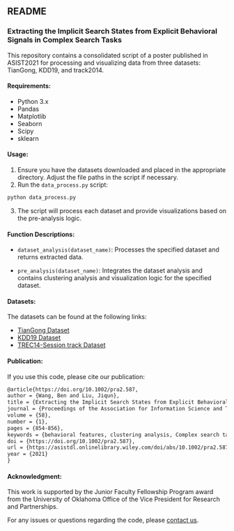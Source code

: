 ## README

### Extracting the Implicit Search States from Explicit Behavioral Signals in Complex Search Tasks

This repository contains a consolidated script of a poster published in ASIST2021 for processing and visualizing data from three datasets: TianGong, KDD19, and track2014.

#### Requirements:

- Python 3.x
- Pandas
- Matplotlib
- Seaborn
- Scipy
- sklearn

#### Usage:

1. Ensure you have the datasets downloaded and placed in the appropriate directory. Adjust the file paths in the script if necessary.
2. Run the `data_process.py` script:

```bash
python data_process.py
```

3. The script will process each dataset and provide visualizations based on the pre-analysis logic.

#### Function Descriptions:

- `dataset_analysis(dataset_name)`: Processes the specified dataset and returns extracted data.

- `pre_analysis(dataset_name)`: Integrates the dataset analysis and contains clustering analysis and visualization logic for the specified dataset.

#### Datasets:

The datasets can be found at the following links:

- [TianGong Dataset](http://www.thuir.cn/tiangong-ss-fsd/)
- [KDD19 Dataset](http://www.thuir.cn/KDD19-UserStudyDataset/)
- [TREC14-Session track Dataset](https://trec.nist.gov/data/session2014.html)

#### Publication:

If you use this code, please cite our publication:

```latex
@article{https://doi.org/10.1002/pra2.587,
author = {Wang, Ben and Liu, Jiqun},
title = {Extracting the Implicit Search States from Explicit Behavioral Signals in Complex Search Tasks},
journal = {Proceedings of the Association for Information Science and Technology},
volume = {58},
number = {1},
pages = {854-856},
keywords = {behavioral features, clustering analysis, Complex search task, task state},
doi = {https://doi.org/10.1002/pra2.587},
url = {https://asistdl.onlinelibrary.wiley.com/doi/abs/10.1002/pra2.587},
year = {2021}
}
```

#### Acknowledgment:

This work is supported by the Junior Faculty Fellowship Program award from the University of Oklahoma Office of the Vice President for Research and Partnerships.



For any issues or questions regarding the code, please [contact us](mailto:benw@ou.edu). 

